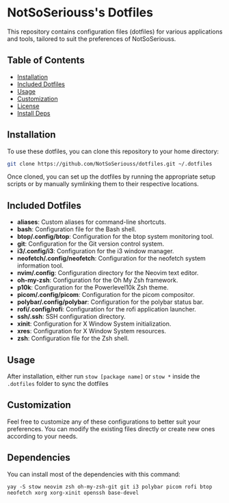 # NotSoSeriouss's Dotfiles

This repository contains configuration files (dotfiles) for various applications and tools, tailored to suit the preferences of NotSoSeriouss.

## Table of Contents

- [Installation](#installation)
- [Included Dotfiles](#included-dotfiles)
- [Usage](#usage)
- [Customization](#customization)
- [License](#license)
- [Install Deps](#dependencies)

## Installation

To use these dotfiles, you can clone this repository to your home directory:

```bash
git clone https://github.com/NotSoSeriouss/dotfiles.git ~/.dotfiles
```

Once cloned, you can set up the dotfiles by running the appropriate setup scripts or by manually symlinking them to their respective locations.

## Included Dotfiles

- **aliases**: Custom aliases for command-line shortcuts.
- **bash**: Configuration file for the Bash shell.
- **btop/.config/btop**: Configuration for the btop system monitoring tool.
- **git**: Configuration for the Git version control system.
- **i3/.config/i3**: Configuration for the i3 window manager.
- **neofetch/.config/neofetch**: Configuration for the neofetch system information tool.
- **nvim/.config**: Configuration directory for the Neovim text editor.
- **oh-my-zsh**: Configuration for the Oh My Zsh framework.
- **p10k**: Configuration for the Powerlevel10k Zsh theme.
- **picom/.config/picom**: Configuration for the picom compositor.
- **polybar/.config/polybar**: Configuration for the polybar status bar.
- **rofi/.config/rofi**: Configuration for the rofi application launcher.
- **ssh/.ssh**: SSH configuration directory.
- **xinit**: Configuration for X Window System initialization.
- **xres**: Configuration for X Window System resources.
- **zsh**: Configuration file for the Zsh shell.

## Usage

After installation, either run ```stow [package name]``` or ```stow *``` inside the ```.dotfiles``` folder to sync the dotfiles

## Customization

Feel free to customize any of these configurations to better suit your preferences. You can modify the existing files directly or create new ones according to your needs.

## Dependencies
You can install most of the dependencies with this command:
```
yay -S stow neovim zsh oh-my-zsh-git git i3 polybar picom rofi btop neofetch xorg xorg-xinit openssh base-devel
```
